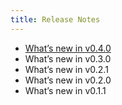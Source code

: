 ```yaml
---
title: Release Notes
---
```


- [What’s new in v0.4.0](./release-notes/release-notes-v0_4_0.md)
- What’s new in v0.3.0
- What’s new in v0.2.1
- What’s new in v0.2.0
- What’s new in v0.1.1
